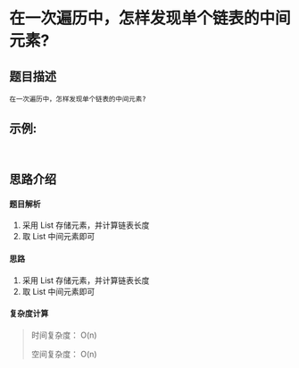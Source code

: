 # 在一次遍历中，怎样发现单个链表的中间元素?

## 题目描述
    在一次遍历中，怎样发现单个链表的中间元素?

## 示例:
```
    
```

## 思路介绍

#### 题目解析

1. 采用 List 存储元素，并计算链表长度
2. 取 List 中间元素即可

#### 思路

1. 采用 List 存储元素，并计算链表长度
2. 取 List 中间元素即可

#### 复杂度计算

> 时间复杂度： O(n)
> 
> 空间复杂度： O(n)


